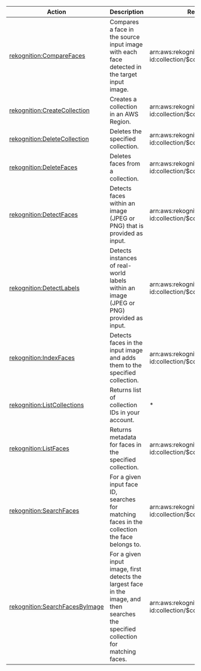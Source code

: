| Action | Description | Resource | Condition |
| --- | --- | --- | --- |
| [rekognition:CompareFaces](http://docs.aws.amazon.com/rekognition/latest/dg/API_CompareFaces.html) | Compares a face in the source input image with each face detected in the target input image. | arn:aws:rekognition:$region:$account-id:collection/$collection-id | - |
| [rekognition:CreateCollection](http://docs.aws.amazon.com/rekognition/latest/dg/API_CreateCollection.html) | Creates a collection in an AWS Region. | arn:aws:rekognition:$region:$account-id:collection/$collection-id | - |
| [rekognition:DeleteCollection](http://docs.aws.amazon.com/rekognition/latest/dg/API_DeleteCollection.html) | Deletes the specified collection. | arn:aws:rekognition:$region:$account-id:collection/$collection-id | - |
| [rekognition:DeleteFaces](http://docs.aws.amazon.com/rekognition/latest/dg/API_DeleteFaces.html) | Deletes faces from a collection. | arn:aws:rekognition:$region:$account-id:collection/$collection-id | - |
| [rekognition:DetectFaces](http://docs.aws.amazon.com/rekognition/latest/dg/API_DetectFaces.html) | Detects faces within an image (JPEG or PNG) that is provided as input. | arn:aws:rekognition:$region:$account-id:collection/$collection-id | - |
| [rekognition:DetectLabels](http://docs.aws.amazon.com/rekognition/latest/dg/API_DetectLabels.html) | Detects instances of real-world labels within an image (JPEG or PNG) provided as input. | arn:aws:rekognition:$region:$account-id:collection/$collection-id | - |
| [rekognition:IndexFaces](http://docs.aws.amazon.com/rekognition/latest/dg/API_IndexFaces.html) | Detects faces in the input image and adds them to the specified collection. | arn:aws:rekognition:$region:$account-id:collection/$collection-id | - |
| [rekognition:ListCollections](http://docs.aws.amazon.com/rekognition/latest/dg/API_ListCollections.html) | Returns list of collection IDs in your account. | * | - |
| [rekognition:ListFaces](http://docs.aws.amazon.com/rekognition/latest/dg/API_ListFaces.html) | Returns metadata for faces in the specified collection. | arn:aws:rekognition:$region:$account-id:collection/$collection-id | - |
| [rekognition:SearchFaces](http://docs.aws.amazon.com/rekognition/latest/dg/API_SearchFaces.html) | For a given input face ID, searches for matching faces in the collection the face belongs to. | arn:aws:rekognition:$region:$account-id:collection/$collection-id | - |
| [rekognition:SearchFacesByImage](http://docs.aws.amazon.com/rekognition/latest/dg/API_SearchFacesByImage.html) | For a given input image, first detects the largest face in the image, and then searches the specified collection for matching faces. | arn:aws:rekognition:$region:$account-id:collection/$collection-id | - |
